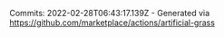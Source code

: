 Commits: 2022-02-28T06:43:17.139Z - Generated via https://github.com/marketplace/actions/artificial-grass
<br>
